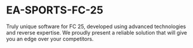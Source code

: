 # EA-SPORTS-FC-25
Truly unique software for FC 25, developed using advanced technologies and reverse expertise. We proudly present a reliable solution that will give you an edge over your competitors.
